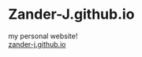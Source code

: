 # Zander-J.github.io
my personal website! <br> <a href="https://zander-j.github.io">zander-j.github.io</a>
